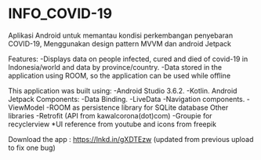 # INFO_COVID-19
Aplikasi Android untuk memantau kondisi perkembangan penyebaran COVID-19, Menggunakan design pattern MVVM dan android Jetpack

Features:
-Displays data on people infected, cured and died of covid-19 in Indonesia/world and data by province/country.
-Data stored in the application using ROOM, so the application can be used while offline

This application was built using:
-Android Studio 3.6.2.
-Kotlin.
Android Jetpack Components:
-Data Binding.
-LiveData
-Navigation components.
-ViewModel
-ROOM as persistence library for SQLite database
Other libraries
-Retrofit (API from kawalcorona(dot)com)
-Groupie for recyclerview
*UI reference from youtube and icons from freepik

Download the app :
https://lnkd.in/gXDTEzw 
(updated from previous upload to fix one bug)
